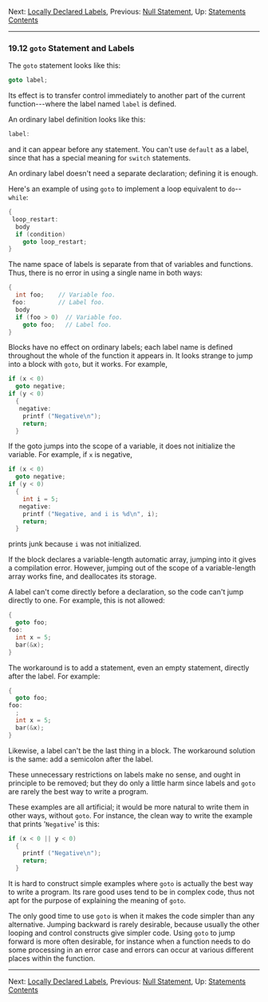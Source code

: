 Next: [Locally Declared Labels](Local-Labels.md), Previous: [Null
Statement](Null-Statement.md), Up: [Statements](Statements.md)  
[Contents](index.md#SEC_Contents "Table of contents")  

------------------------------------------------------------------------


### 19.12 `goto` Statement and Labels 


The `goto` statement looks like this:

``` C
goto label;
```

Its effect is to transfer control immediately to another part of the
current function---where the label named `label` is defined.

An ordinary label definition looks like this:

``` C
label:
```

and it can appear before any statement. You can't use `default` as a
label, since that has a special meaning for `switch` statements.

An ordinary label doesn't need a separate declaration; defining it is
enough.

Here's an example of using `goto` to implement a loop equivalent to
`do`--`while`:

``` C
{
 loop_restart:
  body
  if (condition)
    goto loop_restart;
}
```

The name space of labels is separate from that of variables and
functions. Thus, there is no error in using a single name in both ways:

``` C
{
  int foo;    // Variable foo.
 foo:         // Label foo.
  body
  if (foo > 0)  // Variable foo.
    goto foo;   // Label foo.
}
```

Blocks have no effect on ordinary labels; each label name is defined
throughout the whole of the function it appears in. It looks strange to
jump into a block with `goto`, but it works. For example,

``` C
if (x < 0)
  goto negative;
if (y < 0)
  {
   negative:
    printf ("Negative\n");
    return;
  }
```

If the goto jumps into the scope of a variable, it does not initialize
the variable. For example, if `x` is negative,

``` C
if (x < 0)
  goto negative;
if (y < 0)
  {
    int i = 5;
   negative:
    printf ("Negative, and i is %d\n", i);
    return;
  }
```

prints junk because `i` was not initialized.

If the block declares a variable-length automatic array, jumping into it
gives a compilation error. However, jumping out of the scope of a
variable-length array works fine, and deallocates its storage.

A label can't come directly before a declaration, so the code can't jump
directly to one. For example, this is not allowed:

``` C
{
  goto foo;
foo:
  int x = 5;
  bar(&x);
}
```

The workaround is to add a statement, even an empty statement, directly
after the label. For example:

``` C
{
  goto foo;
foo:
  ;
  int x = 5;
  bar(&x);
}
```

Likewise, a label can't be the last thing in a block. The workaround
solution is the same: add a semicolon after the label.

These unnecessary restrictions on labels make no sense, and ought in
principle to be removed; but they do only a little harm since labels and
`goto` are rarely the best way to write a program.

These examples are all artificial; it would be more natural to write
them in other ways, without `goto`. For instance, the clean way to write
the example that prints '`Negative`' is this:

``` C
if (x < 0 || y < 0)
  {
    printf ("Negative\n");
    return;
  }
```

It is hard to construct simple examples where `goto` is actually the
best way to write a program. Its rare good uses tend to be in complex
code, thus not apt for the purpose of explaining the meaning of `goto`.

The only good time to use `goto` is when it makes the code simpler than
any alternative. Jumping backward is rarely desirable, because usually
the other looping and control constructs give simpler code. Using `goto`
to jump forward is more often desirable, for instance when a function
needs to do some processing in an error case and errors can occur at
various different places within the function.

------------------------------------------------------------------------

Next: [Locally Declared Labels](Local-Labels.md), Previous: [Null
Statement](Null-Statement.md), Up: [Statements](Statements.md)  
[Contents](index.md#SEC_Contents "Table of contents")  
